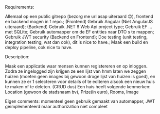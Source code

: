 Requirements:

Allemaal op een public gitrepo (bezorg me url asap uiteraard 😊), frontend en backend mogen in 1 repo.;
(Frontend) Gebruik Angular (Niet AngularJS uiteraard);
(Backend) Gebruik .NET 6 Web Api project type;
Gebruik EF … met SQLite;
Gebruik automapper om de EF entities naar DTO s te mappen;
Gebruik JWT security (Backend en Frontend);
Doe testing (unit testing, integration testing, wat dan ook), dit is nice to have.;
Maak een build en deploy pipeline, ook nice to have.
 

Description:

Maak een applicatie waar mensen kunnen registereren en op inloggen.
Zodra ze ingelogged zijn krijgen ze een lijst van hmm laten we zeggen huizen (moeten geen images bij gewoon droge lijst van huizen is goed), 
en kunnen ze er 1 selecteren voor details of te  editeren alsook een nieuw huis te maken of te deleten. (CRUD dus)
Een huis heeft volgende kenmerken: Location (gewoon de stadsnaam bv), Prize(in euro), Rooms, Image

Eigen comments:
momenteel geen gebruik gemaakt van automapper, 
JWT geimplementeerd maar authorization niet compleet
